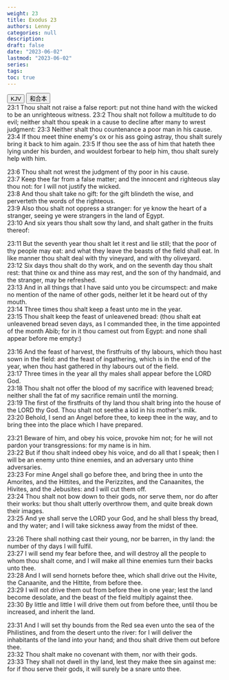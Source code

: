 ```yaml
---
weight: 23
title: Exodus 23
authors: Lenny
categories: null
description: 
draft: false
date: "2023-06-02"
lastmod: "2023-06-02"
series: 
tags: 
toc: true
---
```


<!--more-->

<!-- Tab links -->
<div class="tab">
  <button class="tablinks active" onclick="tablabel(event, 'english')">KJV</button>
  <button class="tablinks" onclick="tablabel(event, 'chinese')">和合本</button>
  
</div>

<!-- Tab content -->
<div id="english" class="tabcontent" style="display:block">
23:1 Thou shalt not raise a false report: put not thine hand with the wicked to be an unrighteous witness.  
23:2 Thou shalt not follow a multitude to do evil; neither shalt thou speak in a cause to decline after many to wrest judgment:  
23:3 Neither shalt thou countenance a poor man in his cause.  
23:4 If thou meet thine enemy's ox or his ass going astray, thou shalt surely bring it back to him again.  
23:5 If thou see the ass of him that hateth thee lying under his burden, and wouldest forbear to help him, thou shalt surely help with him.  

23:6 Thou shalt not wrest the judgment of thy poor in his cause.  
23:7 Keep thee far from a false matter; and the innocent and righteous slay thou not: for I will not justify the wicked.  
23:8 And thou shalt take no gift: for the gift blindeth the wise, and perverteth the words of the righteous.  
23:9 Also thou shalt not oppress a stranger: for ye know the heart of a stranger, seeing ye were strangers in the land of Egypt.  
23:10 And six years thou shalt sow thy land, and shalt gather in the fruits thereof:  

23:11 But the seventh year thou shalt let it rest and lie still; that the poor of thy people may eat: and what they leave the beasts of the field shall eat. In like manner thou shalt deal with thy vineyard, and with thy oliveyard.  
23:12 Six days thou shalt do thy work, and on the seventh day thou shalt rest: that thine ox and thine ass may rest, and the son of thy handmaid, and the stranger, may be refreshed.  
23:13 And in all things that I have said unto you be circumspect: and make no mention of the name of other gods, neither let it be heard out of thy mouth.  
23:14 Three times thou shalt keep a feast unto me in the year.  
23:15 Thou shalt keep the feast of unleavened bread: (thou shalt eat unleavened bread seven days, as I commanded thee, in the time appointed of the month Abib; for in it thou camest out from Egypt: and none shall appear before me empty:)

23:16 And the feast of harvest, the firstfruits of thy labours, which thou hast sown in the field: and the feast of ingathering, which is in the end of the year, when thou hast gathered in thy labours out of the field.  
23:17 Three times in the year all thy males shall appear before the LORD God.  
23:18 Thou shalt not offer the blood of my sacrifice with leavened bread; neither shall the fat of my sacrifice remain until the morning.  
23:19 The first of the firstfruits of thy land thou shalt bring into the house of the LORD thy God. Thou shalt not seethe a kid in his mother's milk.  
23:20 Behold, I send an Angel before thee, to keep thee in the way, and to bring thee into the place which I have prepared.  

23:21 Beware of him, and obey his voice, provoke him not; for he will not pardon your transgressions: for my name is in him.  
23:22 But if thou shalt indeed obey his voice, and do all that I speak; then I will be an enemy unto thine enemies, and an adversary unto thine adversaries.  
23:23 For mine Angel shall go before thee, and bring thee in unto the Amorites, and the Hittites, and the Perizzites, and the Canaanites, the Hivites, and the Jebusites: and I will cut them off.  
23:24 Thou shalt not bow down to their gods, nor serve them, nor do after their works: but thou shalt utterly overthrow them, and quite break down their images.  
23:25 And ye shall serve the LORD your God, and he shall bless thy bread, and thy water; and I will take sickness away from the midst of thee.  

23:26 There shall nothing cast their young, nor be barren, in thy land: the number of thy days I will fulfil.  
23:27 I will send my fear before thee, and will destroy all the people to whom thou shalt come, and I will make all thine enemies turn their backs unto thee.  
23:28 And I will send hornets before thee, which shall drive out the Hivite, the Canaanite, and the Hittite, from before thee.  
23:29 I will not drive them out from before thee in one year; lest the land become desolate, and the beast of the field multiply against thee.  
23:30 By little and little I will drive them out from before thee, until thou be increased, and inherit the land.  

23:31 And I will set thy bounds from the Red sea even unto the sea of the Philistines, and from the desert unto the river: for I will deliver the inhabitants of the land into your hand; and thou shalt drive them out before thee.  
23:32 Thou shalt make no covenant with them, nor with their gods.  
23:33 They shall not dwell in thy land, lest they make thee sin against me: for if thou serve their gods, it will surely be a snare unto thee.  

</div>


<div id="chinese" class="tabcontent">

</div>


